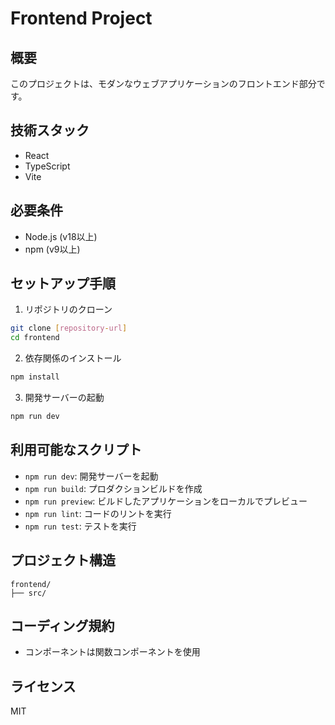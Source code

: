# Frontend Project

## 概要
このプロジェクトは、モダンなウェブアプリケーションのフロントエンド部分です。

## 技術スタック
- React
- TypeScript
- Vite

## 必要条件
- Node.js (v18以上)
- npm (v9以上)

## セットアップ手順

1. リポジトリのクローン
```bash
git clone [repository-url]
cd frontend
```

2. 依存関係のインストール
```bash
npm install
```

3. 開発サーバーの起動
```bash
npm run dev
```

## 利用可能なスクリプト
- `npm run dev`: 開発サーバーを起動
- `npm run build`: プロダクションビルドを作成
- `npm run preview`: ビルドしたアプリケーションをローカルでプレビュー
- `npm run lint`: コードのリントを実行
- `npm run test`: テストを実行

## プロジェクト構造
```
frontend/
├── src/
```

## コーディング規約
- コンポーネントは関数コンポーネントを使用

## ライセンス
MIT
